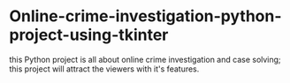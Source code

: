 # Online-crime-investigation-python-project-using-tkinter
this Python project is all about online crime investigation and case solving; this project will attract the viewers with it's features.

